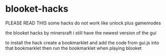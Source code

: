 # blooket-hacks
PLEASE READ THIS some hacks do not work like unlock plus gamemodes

the blooket hacks by minersraft i still have the newest version of the gui

to install the hack create a bookmarklet and add the code from gui.js into that bookmarklet then run the bookmarklet when playing blooket

